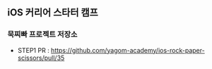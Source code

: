 ## iOS 커리어 스타터 캠프

### 묵찌빠 프로젝트 저장소

- STEP1 PR : https://github.com/yagom-academy/ios-rock-paper-scissors/pull/35

